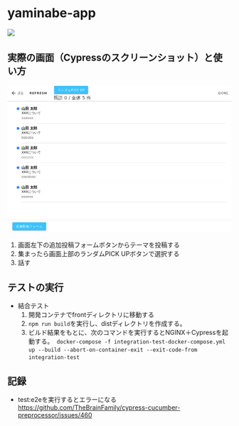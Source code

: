# yaminabe-app

<img src="https://files.speakerdeck.com/presentations/4c1db6dc7c214b1eba37ea822fedfc6d/slide_61.jpg" />



## 実際の画面（Cypressのスクリーンショット）と使い方
![会場イメージ](docs/会場イメージ.png)

1. 画面左下の追加投稿フォームボタンからテーマを投稿する
1. 集まったら画面上部のランダムPICK UPボタンで選択する
1. 話す

## テストの実行
- 結合テスト
    1. 開発コンテナでfrontディレクトリに移動する
    1. `npm run build`を実行し、distディレクトリを作成する。
    1. ビルド結果をもとに、次のコマンドを実行するとNGINX＋Cypressを起動する。` docker-compose -f integration-test-docker-compose.yml up --build --abort-on-container-exit --exit-code-from integration-test`

## 記録
- test:e2eを実行するとエラーになる  
https://github.com/TheBrainFamily/cypress-cucumber-preprocessor/issues/460
